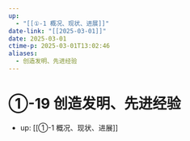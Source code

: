 ```yaml
---
up:
  - "[[①-1 概况、现状、进展]]"
date-link: "[[2025-03-01]]"
date: 2025-03-01
ctime-p: 2025-03-01T13:02:46
aliases:
  - 创造发明、先进经验
---
```


# ①-19 创造发明、先进经验

- up: [[①-1 概况、现状、进展]]
